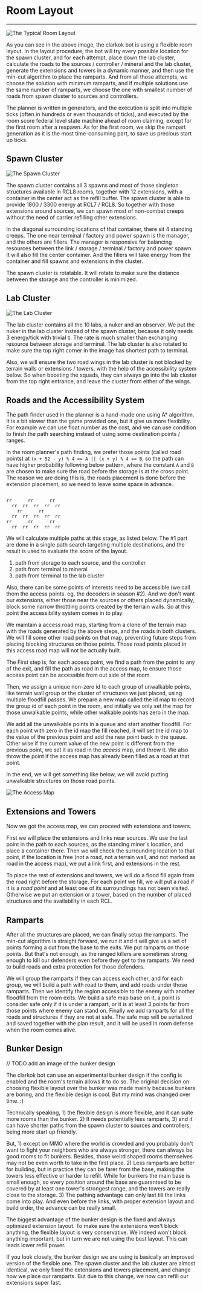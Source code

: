 # Room Layout

----

![The Typical Room Layout](image/typical-layout.png)

As you can see in the above image, the clarkok bot is using a flexible room layout. In the layout procedure, the bot
will try every possible location for the spawn cluster, and for each attempt, place down the lab cluster, calculate the
roads to the sources / controller / mineral and the lab cluster, generate the extensions and towers in a dynamic manner,
and then use the min-cut algorithm to place the ramparts. And from all those attempts, we choose the solution with
minimum ramparts, and if multiple solutions use the same number of ramparts, we choose the one with smallest number of
roads from spawn cluster to sources and controllers. 

The planner is written in generators, and the execution is split into multiple ticks (often in hundreds or even
thousands of ticks), and executed by the room score federal level state machine ahead of room claiming, except for the
first room after a respawn. As for the first room, we skip the rampart generation as it is the most time-consuming part,
to save us precious start up ticks.

## Spawn Cluster

![The Spawn Cluster](image/spawn-cluster.png)

The spawn cluster contains all 3 spawns and most of those singleton structures available in RCL8 rooms, together with 12
extensions, with a container in the center act as the refill buffer. The spawn cluster is able to provide 1800 / 3300
energy at RCL7 / RCL8. So together with those extensions around sources, we can spawn most of non-combat creeps without
the need of carrier refilling other extensions.

In the diagonal surrounding locations of that container, there sit 4 standing creeps. The one near terminal / factory
and power spawn is the manager, and the others are fillers. The manager is responsive for balancing resources between
the link / storage / terminal / factory and power spawn. It will also fill the center container. And the fillers
will take energy from the container and fill spawns and extensions in the cluster.

The spawn cluster is rotatable. It will rotate to make sure the distance between the storage and the controller is
minimized.

## Lab Cluster

![The Lab Cluster](image/lab-cluster.png)

The lab cluster contains all the 10 labs, a nuker and an observer. We put the nuker in the lab cluster instead of the
spawn cluster, because it only needs 3 energy/tick with trivial `G`. The rate is much smaller than exchanging resource
between storage and terminal. The lab cluster is also rotated to make sure the top right corner in the image has
shortest path to terminal.

Also, we will ensure the two road wings in the lab cluster is not blocked by terrain walls or extensions / towers, with
the help of the accessibility system below. So when boosting the squads, they can always go into the lab cluster from
the top right entrance, and leave the cluster from either of the wings. 

## Roads and the Accessibility System

The path finder used in the planner is a hand-made one using A\* algorithm. It is a bit slower than the game provided
one, but it give us more flexibility. For example we can use float number as the cost, and we can use condition to
finish the path searching instead of using some destination points / ranges.

In the room planner's path finding, we prefer those points (called road points) at `(x + 52 - y) % 4 == A || (x + y) % 4
== B`, so the path can have higher probability following below pattern, where the constant `A` and `B` are chosen to
make sure the road before the storage is at the cross point. The reason we are doing this is, the roads placement is
done before the extension placement, so we need to leave some space in advance. 

```

rr      rr      rr
  rr  rr  rr  rr  rr
    rr      rr      
  rr  rr  rr  rr  rr
rr      rr      rr
  rr  rr  rr  rr  rr

```

We will calculate multiple paths at this stage, as listed below. The #1 part are done in a single path search targeting
multiple destinations, and the result is used to evaluate the score of the layout.

 1. path from storage to each source, and the controller
 2. path from terminal to mineral
 3. path from terminal to the lab cluster

Also, there can be some points of interests need to be accessible (we call them the access points. eg, the decoders in
season #2). And we don't want our extensions, either those near the sources or others placed dynamically, block some
narrow throttling points created by the terrain walls. So at this point the accessibility system comes in to play.

We maintain a access road map, starting from a clone of the terrain map with the roads generated by the above steps, and
the roads in both clusters. We will fill some other road points on that map, preventing future steps from placing
blocking structures on those points. Those road points placed in this access road map will not be actually built.

The First step is, for each access point, we find a path from the point to any of the exit, and fill the path as road in
the access map, to ensure those access point can be accessible from out side of the room. 

Then, we assign a unique non-zero id to each group of unwalkable points, like terrain wall group or the cluster of
structures we just placed, using multiple floodfill passes. We prepare a new map called the id map to record the group
id of each point in the room, and initially we only set the map for those unwalkable points, while other walkable points
has zero in the map.

We add all the unwalkable points in a queue and start another floodfill. For each point with zero in the id map the fill
reached, it will set the id map to the value of the previous point and add the new point back in the queue. Other wise
if the current value of the new point is different from the previous point, we set it as road in the *access* map, and
throw it. We also throw the point if the access map has already been filled as a road at that point.

In the end, we will get something like below, we will avoid putting unwalkable structures on those road points.

![The Access Map](image/access-map.png)

## Extensions and Towers

Now we got the access map, we can proceed with extensions and towers.

First we will place the extensions and links near sources. We use the last point in the path to each sources, as the
standing miner's location, and place a container there. Then we will check the surrounding location to that point, if
the location is free (not a road, not a terrain wall, and not marked as road in the access map), we put a link first,
and extensions in the rest.

To place the rest of extensions and towers, we will do a flood fill again from the road right before the storage. For
each point we fill, we will put a road if it is a *road point* and at least one of its surroundings has not been
visited. Otherwise we put an extension or a tower, based on the number of placed structures and the availability in each
RCL.

## Ramparts

After all the structures are placed, we can finally setup the ramparts. The min-cut algorithm is straight forward, we
run it and it will give us a set of points forming a cut from the base to the exits. We put ramparts on those points.
But that's not enough, as the ranged killers are sometimes strong enough to kill our defenders even before they get to
the ramparts. We need to build roads and extra protection for those defenders.

We will group the ramparts if they can access each other, and for each group, we will build a path with road to them,
and add roads under those ramparts. Then we identify the region accessible to the enemy with another floodfill from the
room exits. We build a safe map base on it, a point is consider safe only if it is under a rampart, or it is at least 3
points far from those points where enemy can stand on. Finally we add ramparts for all the roads and structures if they
are not at safe.  The safe map will be serialized and saved together with the plan result, and it will be used in room
defense when the room comes alive.

## Bunker Design

// TODO add an image of the bunker design

The clarkok bot can use an experimental bunker design if the config is enabled and the room's terrain allows it to do
so. The original decision on choosing flexible layout over the bunker was made mainly because bunkers are boring, and
the flexible design is cool. But my mind was changed over time. :)

Technically speaking, 1) the flexible design is more flexible, and it can suite more rooms than the bunker. 2) It needs
potentially less ramparts, 3) and it can have shorter paths from the spawn cluster to sources and controllers, being
more start up friendly.

But, 1) except on MMO where the world is crowded and you probably don't want to fight your neighbors who are always
stronger, there can always be good rooms to fit bunkers. Besides, those weird shaped rooms themselves may not be even
worth to take in the first place. 2) Less ramparts are better for building, but in practice they can be farer from the
base, making the towers less effective or harder to refill. While for bunkers the main base is small enough, so every
position around the base are guaranteed to be covered by at least one tower's strongest range, and the towers are really
close to the storage. 3) The pathing advantage can only last till the links come into play. And even before the links,
with proper extension layout and build order, the advance can be really small.

The biggest advantage of the bunker design is the fixed and always optimized extension layout. To make sure the
extensions won't block anything, the flexible layout is very conservative. We indeed won't block anything important, but
in turn we are not using the best layout. This can leads lower refill power.

If you look closely, the bunker design we are using is basically an improved version of the flexible one. The spawn
cluster and the lab cluster are almost identical, we only fixed the extensions and towers placement, and change how we
place our ramparts. But due to this change, we now can refill our extensions super fast.

